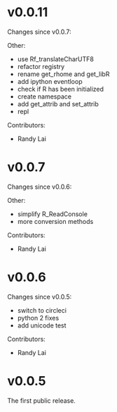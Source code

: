 # v0.0.11

Changes since v0.0.7:

  Other:
   - use Rf_translateCharUTF8
   - refactor registry
   - rename get_rhome and get_libR
   - add ipython eventloop
   - check if R has been initialized
   - create namespace
   - add get_attrib and set_attrib
   - repl

  Contributors:
   - Randy Lai


# v0.0.7

Changes since v0.0.6:

  Other:
   - simplify R_ReadConsole
   - more conversion methods

  Contributors:
   - Randy Lai


# v0.0.6

Changes since v0.0.5:
   - switch to circleci
   - python 2 fixes
   - add unicode test

  Contributors:
   - Randy Lai


# v0.0.5

The first public release.